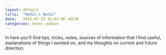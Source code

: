 ```yaml
---
layout: default
title:  "Mehul's Notes"
date:   2024-07-15 16:02:06 +0530
categories: notes update
---
```


In here you'll find tips, tricks, notes, sources of information that I find useful,
explanations of things I worked on, and my thoughts on current and future direction. 